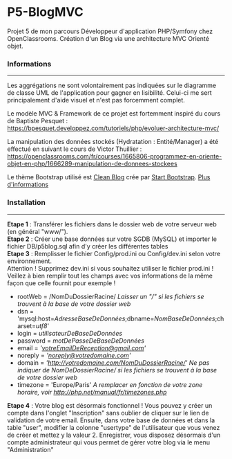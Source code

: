 # P5-BlogMVC
Projet 5 de mon parcours Développeur d'application PHP/Symfony chez OpenClassrooms.
Création d'un Blog via une architecture MVC Orienté objet.

### Informations
----------------
Les aggrégations ne sont volontairement pas indiquées sur le diagramme de classe UML de l'application pour gagner en lisibilité. Celui-ci me sert principalement d'aide visuel et n'est pas forcemment complet.

Le modèle MVC & Framework de ce projet est fortemment inspiré du cours de Baptiste Pesquet :
https://bpesquet.developpez.com/tutoriels/php/evoluer-architecture-mvc/

La manipulation des données stockés (Hydratation : Entité/Manager) a été effectué en suivant le cours de Victor Thuillier : https://openclassrooms.com/fr/courses/1665806-programmez-en-oriente-objet-en-php/1666289-manipulation-de-donnees-stockees

Le thème Bootstrap utilisé est [Clean Blog](http://startbootstrap.com/template-overviews/clean-blog/) crée par [Start Bootstrap](http://startbootstrap.com/). [Plus d'informations](https://github.com/sorha/P5-BlogMVC/tree/master/Content/startbootstrap-clean-blog-gh-pages)

### Installation
----------------
__Etape 1__ : Transférer les fichiers dans le dossier web de votre serveur web (en général "www/").  
__Etape 2__ : Créer une base données sur votre SGDB (MySQL) et importer le fichier DB/p5blog.sql afin d'y créer les différentes tables  
__Etape 3__ : Remplisser le fichier Config/prod.ini ou Config/dev.ini selon votre environnement.  
Attention ! Supprimez dev.ini si vous souhaitez utiliser le fichier prod.ini !  
Veillez à bien remplir tout les champs avec vos informations de la même façon que celle fournit pour exemple !  
* rootWeb = /NomDuDossierRacine/	_Laisser un "/" si les fichiers se trouvent à la base de votre dossier web_  
* dsn = 'mysql:host=_AdresseBaseDeDonnées_;dbname=_NomBaseDeDonnées_;charset=_utf8_'  
* login = _utilisateurDeBaseDeDonnées_  
* password = _motDePasseDeBaseDeDonnées_  
* email = _'votreEmailDeReception@gmail.com'_  
* noreply = _'noreply@votredomaine.com'_  
* domain = _'http://votredomaine.com/NomDuDossierRacine/'_	_Ne pas indiquer de NomDeDossierRacine/ si les fichiers se trouvent à la base de votre dossier web_  
* timezone = 'Europe/Paris'	_A remplacer en fonction de votre zone horaire, voir http://php.net/manual/fr/timezones.php_  

__Etape 4__ : Votre blog est désormais fonctionnel ! Vous pouvez y créer un compte dans l'onglet "Inscription" sans oublier de cliquer sur le lien de validation de votre email. Ensuite, dans votre base de données et dans la table "user", modifier la colonne "usertype" de l'utilisateur que vous venez de créer et mettez y la valeur 2. Enregistrer, vous disposez désormais d'un compte administrateur qui vous permet de gérer votre blog via le menu "Administration"

